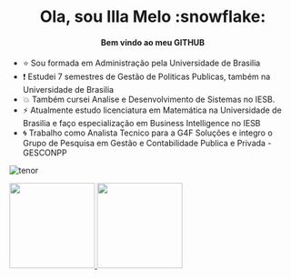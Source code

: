 <h1 align="center">Ola, sou Illa Melo :snowflake: </h1>
<h4 align="center">Bem vindo ao meu GITHUB</h4>

- :star: Sou formada em Administração pela Universidade de Brasilia
- :exclamation: Estudei 7 semestres de Gestão de Politicas Publicas, também na Universidade de Brasilia
- :boom: Também cursei Analise e Desenvolvimento de Sistemas no IESB.
- :zap: Atualmente estudo licenciatura em Matemática na Universidade de Brasilia e faço especialização em Business Intelligence no IESB
- :cyclone: Trabalho como Analista Tecnico para a G4F Soluções e integro o Grupo de Pesquisa em Gestão e Contabilidade Publica e Privada - GESCONPP



 ![tenor](https://user-images.githubusercontent.com/70285265/170130543-9cf3238a-bb5d-4ce1-b4d3-ac3a59d42016.gif) 
 

  
  <div>
  <a href="https://github.com/illamelo">
  <img height="150em" src="https://github-readme-stats.vercel.app/api?username=illamelo&show_icons=true&theme=radical&include_all_commits=true&count_private=true"/>
  <img height="150em" src="https://github-readme-stats.vercel.app/api/top-langs/?username=illamelo&layout=compact&langs_count=7&theme=radical"/>
</div>

